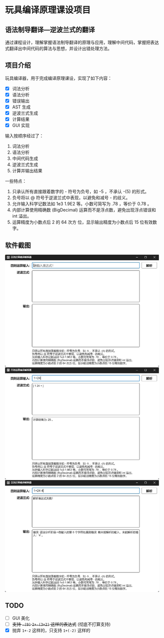 # 玩具编译原理课设项目

## 语法制导翻译—逆波兰式的翻译

通过课程设计，理解掌握语法制导翻译的原理与应用，理解中间代码，掌握把表达式翻译出中间代码的算法与思想，并设计出错处理方法。

## 项目介绍

玩具编译器，用于完成编译原理课设，实现了如下内容：

-   [x] 词法分析
-   [x] 语法分析
-   [x] 错误输出
-   [x] AST 生成
-   [x] 逆波兰式生成
-   [x] 计算结果
-   [x] GUI 实现

输入按顺序经过了：

1. 词法分析
1. 语法分析
1. 中间代码生成
1. 逆波兰式生成
1. 计算并输出结果

一些特点：

1. 只承认所有直接跟着数字的 - 符号为负号，如 -5 ，不承认 -(5) 的形式。
1. 负号将以 @ 符号于逆波兰式中表现，以避免和减号 - 的歧义。
1. 允许输入科学记数法如 1e3 1.9E2 等。小数可简写为 .78 ，等价于 0.78 。
1. 内部计算使用精确数 (BigDecimal) 运算而不是浮点数，避免出现浮点错误和 int 溢出。
1. 运算精度为小数点后 2 的 64 次方 位，显示输出精度为小数点后 15 位有效数字。

## 软件截图

![](/doc/image/Screenshot_01.jpg)
![](/doc/image/Screenshot_02.jpg)
![](/doc/image/Screenshot_03.jpg)

## TODO

-   [ ] GUI 美化
-   [ ] ~~支持 `-(9)` `2+-(3+2)` 这样的表达式~~ (彻底不打算支持)
-   [x] 抛弃 `1+-2` 这样的，只支持 `1+(-2)` 这样的
